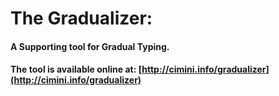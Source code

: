 # The Gradualizer:
#### A Supporting tool for Gradual Typing. 

#### The tool is available online at: [http://cimini.info/gradualizer](http://cimini.info/gradualizer)

